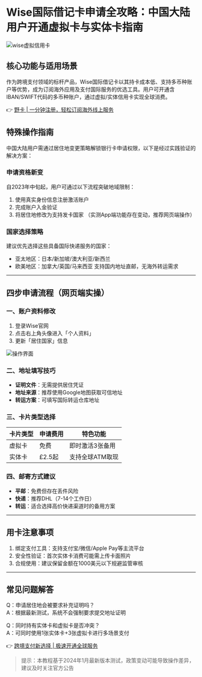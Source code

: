 # Wise国际借记卡申请全攻略：中国大陆用户开通虚拟卡与实体卡指南

![wise虚拟信用卡](https://bbtdd.com/wp-content/uploads/img/4454174155.webp)

## 核心功能与适用场景
作为跨境支付领域的标杆产品，Wise国际借记卡以其持卡成本低、支持多币种账户等优势，成为订阅海外应用及支付国际服务的优选工具。用户可开通含IBAN/SWIFT代码的多币种账户，通过虚拟/实体信用卡实现全球消费。

👉 [野卡 | 一分钟注册，轻松订阅海外线上服务](https://bbtdd.com/yeka)

## 特殊操作指南
中国大陆用户需通过居住地变更策略解锁银行卡申请权限，以下是经过实践验证的解决方案：

### 申请资格新变
自2023年中旬起，用户可通过以下流程突破地域限制：
1. 使用真实身份信息注册激活账户
2. 完成账户入金验证
3. 将居住地修改为支持发卡国家
（实测App端功能存在变动，推荐网页端操作）

### 国家选择策略
建议优先选择这些具备国际快递服务的国家：
- 亚太地区：日本/新加坡/澳大利亚/新西兰
- 欧美地区：加拿大/英国/马来西亚
支持国内地址直邮，无海外转运需求

---

## 四步申请流程（网页端实操）

### 一、账户资料修改
1. 登录Wise官网
2. 点击右上角头像进入「个人资料」
3. 更新「居住国家」信息

![操作界面](https://bbtdd.com/wp-content/uploads/img/48303943369.webp)

### 二、地址填写技巧
- **证明文件**：无需提供居住凭证
- **地址来源**：推荐使用Google地图获取可信地址
- **转运方案**：可填写国际转运仓库地址

### 三、卡片类型选择
| 卡片类型 | 申请费用 | 特色功能         |
|----------|----------|------------------|
| 虚拟卡   | 免费     | 即时激活3张备用 |
| 实体卡   | £2.5起   | 支持全球ATM取现 |

### 四、邮寄方式建议
- **平邮**：免费但存在丢件风险
- **快递**：推荐DHL（7-14个工作日）
- **转运**：适合选择高价快递渠道时的备用方案

---

## 用卡注意事项
1. 绑定支付工具：支持支付宝/微信/Apple Pay等主流平台
2. 安全性验证：首次实体卡消费可能需上传卡面照片
3. 合规使用：建议保留金额在1000美元以下规避监管审核

---

## 常见问题解答
Q：申请居住地会被要求补充证明吗？  
A：根据最新测试，系统不会强制要求提交地址证明

Q：同时持有实体卡和虚拟卡是否冲突？  
A：可同时使用1张实体卡+3张虚拟卡进行多场景支付

👉 [跨境支付新选择 | 极速开通全球服务](https://bbtdd.com/yeka)

> 提示：本教程基于2024年1月最新版本测试，政策变动可能导致操作差异，建议及时关注官方公告